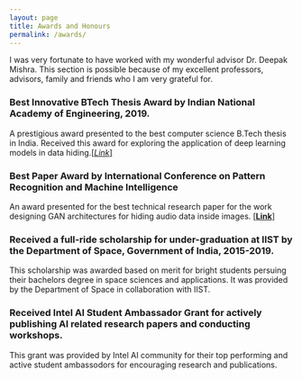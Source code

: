 ```yaml
---
layout: page
title: Awards and Honours
permalink: /awards/
---
```

I was very fortunate to have worked with my wonderful advisor Dr. Deepak Mishra. This section is possible because of my excellent professors, advisors, family and friends who I am very grateful for. 

### Best Innovative BTech Thesis Award by Indian National Academy of Engineering, 2019.
A prestigious award presented to the best computer science B.Tech thesis in India. Received this award for exploring the application of deep learning models in data hiding.[[*Link*]](https://www.inae.in/recipients-of-innovative-student-projects-award/)

### Best Paper Award by International Conference on Pattern Recognition and Machine Intelligence
An award presented for the best technical research paper for the work designing GAN architectures for hiding audio data inside images. [[**Link**]](https://www.iist.ac.in/departments/avionics-awards)

### Received a full-ride scholarship for under-graduation at IIST by the Department of Space, Government of India, 2015-2019.
This scholarship was awarded based on merit for bright students persuing their bachelors degree in space sciences and applications. It was provided by the Department of Space in collaboration with IIST.

### Received Intel AI Student Ambassador Grant for actively publishing AI related research papers and conducting workshops.
This grant was provided by Intel AI community for their top performing and active student ambassodors for encouraging research and publications. 
